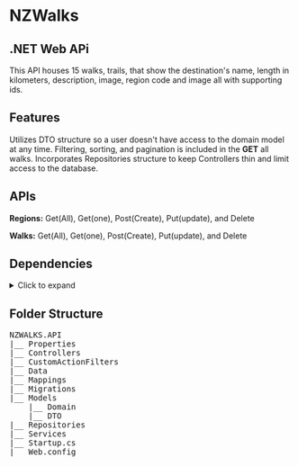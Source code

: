 # NZWalks

## .NET Web APi 

This API houses 15 walks, trails, that show the destination's name, length in kilometers, description, image, region code and image all with supporting ids.



## Features

Utilizes DTO structure so a user doesn't have access to the domain model at any time. Filtering, sorting, and pagination is included in the **GET** all walks.
Incorporates Repositories structure to keep Controllers thin and limit access to the database. 

## APIs

**Regions:** Get(All), Get(one), Post(Create), Put(update), and Delete

**Walks:** Get(All), Get(one), Post(Create), Put(update), and Delete

## Dependencies

<details>
<summary>Click to expand</summary>

| Package Name |
| --- |
| AutoMapper |
| AutoMapper.Extensions.Microsoft.DependencyInjection |
| Microsoft.AspNetCore.Authentication.JwtBearer |
| Microsoft.AspNetCore.Identity.EntityFrameworkCore |
| Microsoft.AspNetCore.OpenApi |
| Microsoft.EntityFrameworkCore.SqlServer |
| Microsoft.EntityFrameworkCore.Tools |
| Microsoft.IdentityModel.Tokens |
| Swashbuckle.AspNetCore |
| System.IdentityModel.Tokens.Jwt |

</details>



## Folder Structure
<pre>
NZWALKS.API
|__ Properties
|__ Controllers
|__ CustomActionFilters
|__ Data
|__ Mappings
|__ Migrations
|__ Models
    |__ Domain
    |__ DTO
|__ Repositories
|__ Services
|__ Startup.cs
|__ Web.config
</pre>




